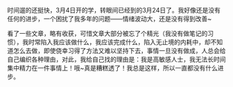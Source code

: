   时间遛的还挺快，3月4日开的学，转眼间已经到的3月24日了。我好像还是没有任何的进步，一个困扰了我多年的问题——情绪波动大，还是没有得到改善~

​	看了一些文章，略有收获，可惜文章大部分被忘了个精光（我没有做笔记的习惯），我时常陷入我应该做什么，我应该完成什么，陷入无止境的内耗中，却不知道怎么去做，即使侥幸习得了方法又难以坚持下去，事情一旦没有做成，人总会给自己编织各种理由，对此，我给自己找的理由是：我是高敏感人士，我无法长时间集中精力在一件事情上！哦~真是糟糕透了！我总是这样，所以一直都没有什么进步。